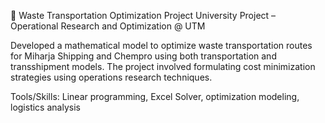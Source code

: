 📌 Waste Transportation Optimization Project University Project – Operational Research and Optimization @ UTM

Developed a mathematical model to optimize waste transportation routes for Miharja Shipping and Chempro using both transportation and transshipment models. The project involved formulating cost minimization strategies using operations research techniques.

Tools/Skills: Linear programming, Excel Solver, optimization modeling, logistics analysis

